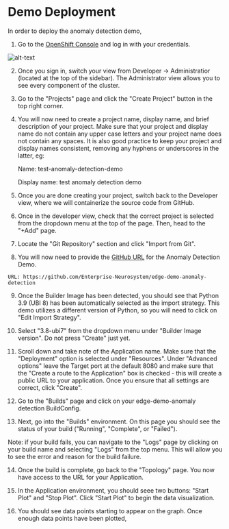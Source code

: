 # Demo Deployment

In order to deploy the anomaly detection demo, 

  1. Go to the [OpenShift Console](https://console-openshift-console.apps.ieee.8goc.p1.openshiftapps.com/) and log in with your credentials. 

![alt-text](./images/deployment-1 "image_tooltip")

  2. Once you sign in, switch your view from Developer -> Administratior (located at the top of the sidebar). The Administrator view allows you to see every component of the cluster.


  3. Go to the "Projects" page and click the "Create Project" button in the top right corner.


  4. You will now need to create a project name, display name, and brief description of your project. Make sure that your project and display name do not contain any upper case letters and your project name does not contain any spaces. It is also good practice to keep your project and display names consistent, removing any hyphens or underscores in the latter, eg: 
  
     Name: test-anomaly-detection-demo
  
     Display name: test anomaly detection demo
  
  5. Once you are done creating your project, switch back to the Developer view, where we will containerize the source code from GitHub. 


  6. Once in the developer view, check that the correct project is selected from the dropdown menu at the top of the page. Then, head to the "+Add" page.


  7. Locate the "Git Repository" section and click "Import from Git". 


  8. You will now need to provide the [GitHub URL](https://github.com/Enterprise-Neurosystem/edge-demo-anomaly-detection) for the Anomaly Detection Demo. 
  
    URL: https://github.com/Enterprise-Neurosystem/edge-demo-anomaly-detection
  
  9. Once the Builder Image has been detected, you should see that Python 3.9 (UBI 8) has been automatically selected as the import strategy. This demo utilizes a different version of Python, so you will need to click on "Edit Import Strategy". 


  10. Select "3.8-ubi7" from the dropdown menu under "Builder Image version". Do not press "Create" just yet. 


  11. Scroll down and take note of the Application name. Make sure that the "Deployment" option is selected under "Resources". Under "Advanced options" leave the Target port at the default 8080 and make sure that the "Create a route to the Application" box is checked - this will create a public URL to your application. Once you ensure that all settings are correct, click "Create". 


  12. Go to the "Builds" page and click on your edge-demo-anomaly detection BuildConfig. 


  13. Next, go into the "Builds" environment. On this page you should see the status of your build ("Running", "Complete", or "Failed"). 



  Note: if your build fails, you can navigate to the "Logs" page by clicking on your build name and selecting "Logs" from the top menu. This will allow you to see the error and reason for the build failure. 
  
  14. Once the build is complete, go back to the "Topology" page. You now have access to the URL for your Application. 


  15. In the Application environment, you should seee two buttons: "Start Plot" and "Stop Plot". Click "Start Plot" to begin the data visualization. 


  16. You should see data points starting to appear on the graph. Once enough data points have been plotted,



